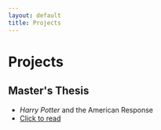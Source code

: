 ```yaml
---
layout: default
title: Projects
---
```


# <b>Projects</b>

## <b>Master's Thesis</b>
- <i>Harry Potter</i> and the American Response
- [Click to read](https://scholarworks.gvsu.edu/theses/789/)